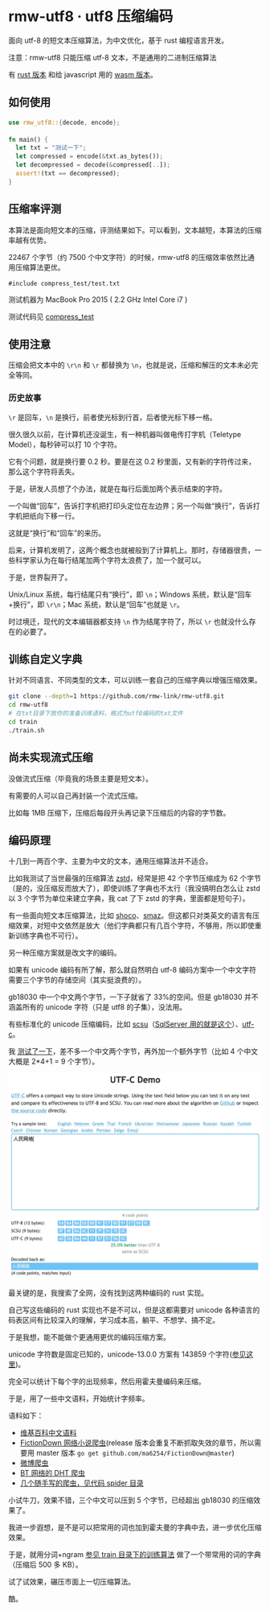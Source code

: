 # rmw-utf8 · utf8 压缩编码

面向 utf-8 的短文本压缩算法，为中文优化，基于 rust 编程语言开发。

注意：rmw-utf8 只能压缩 utf-8 文本，不是通用的二进制压缩算法

有 [rust 版本](https://github.com/rmw-link/rmw-utf8) 和给 javascript 用的 [wasm 版本](https://github.com/rmw-lib/rmw-utf8-wasm)。

## 如何使用

```rust
use rmw_utf8::{decode, encode};

fn main() {
  let txt = "测试一下";
  let compressed = encode(&txt.as_bytes());
  let decompressed = decode(&compressed[..]);
  assert!(txt == decompressed);
}
```

## 压缩率评测

本算法是面向短文本的压缩，评测结果如下。可以看到，文本越短，本算法的压缩率越有优势。

22467 个字节（约 7500 个中文字符）的时候，rmw-utf8 的压缩效率依然比通用压缩算法更优。

```
#include compress_test/test.txt
```

测试机器为 MacBook Pro 2015 ( 2.2 GHz Intel Core i7 )

测试代码见 [compress_test](https://github.com/rmw-link/rmw-utf8/tree/master/compress_test)

## 使用注意

压缩会把文本中的 `\r\n` 和 `\r` 都替换为 `\n`，也就是说，压缩和解压的文本未必完全等同。

###  历史故事

`\r` 是回车，`\n` 是换行，前者使光标到行首，后者使光标下移一格。

很久很久以前，在计算机还没诞生，有一种机器叫做电传打字机（Teletype Model），每秒钟可以打 10 个字符。

它有个问题，就是换行要 0.2 秒。要是在这 0.2 秒里面，又有新的字符传过来，那么这个字符将丢失。

于是，研发人员想了个办法，就是在每行后面加两个表示结束的字符。

一个叫做“回车”，告诉打字机把打印头定位在左边界；另一个叫做“换行”，告诉打字机把纸向下移一行。

这就是“换行”和“回车”的来历。

后来，计算机发明了，这两个概念也就被般到了计算机上。那时，存储器很贵，一些科学家认为在每行结尾加两个字符太浪费了，加一个就可以。

于是，世界裂开了。

Unix/Linux 系统，每行结尾只有“换行”，即 `\n`；Windows 系统，默认是“回车+换行”，即 `\r\n`；Mac 系统，默认是“回车”也就是 `\r`。

时过境迁，现代的文本编辑器都支持 `\n` 作为结尾字符了，所以 `\r` 也就没什么存在的必要了。

## 训练自定义字典

针对不同语言、不同类型的文本，可以训练一套自己的压缩字典以增强压缩效果。

```bash
git clone --depth=1 https://github.com/rmw-link/rmw-utf8.git
cd rmw-utf8
# 在txt目录下放你的准备训练语料，格式为utf8编码的txt文件
cd train
./train.sh
```

## 尚未实现流式压缩

没做流式压缩（毕竟我的场景主要是短文本）。

有需要的人可以自己再封装一个流式压缩。

比如每 1MB 压缩下，压缩后每段开头再记录下压缩后的内容的字节数。

## 编码原理

十几到一两百个字、主要为中文的文本，通用压缩算法并不适合。

比如我测试了当世最强的压缩算法 [zstd](https://github.com/facebook/zstd)，经常是把 42 个字节压缩成为 62 个字节（是的，没压缩反而放大了），即使训练了字典也不太行（我没搞明白怎么让 zstd 以 3 个字节为单位来建立字典，我 cat 了下 zstd 的字典，里面都是短句子）。

有一些面向短文本压缩算法，比如 [shoco](https://ed-von-schleck.github.io/shoco/)、[smaz](https://github.com/antirez/smaz)。但这都只对类英文的语言有压缩效果，对短中文依然是放大（他们字典都只有几百个字符，不够用，所以即使重新训练字典也不可行）。

另一种压缩方案就是改文字的编码。

如果有 unicode 编码有所了解，那么就自然明白 utf-8 编码方案中一个中文字符需要三个字节的存储空间（其实挺浪费的）。

gb18030 中一个中文两个字节，一下子就省了 33%的空间。但是 gb18030 并不涵盖所有的 unicode 字符（只是 utf8 的子集），没法用。

有些标准化的 unicode 压缩编码，比如 [scsu](https://github.com/dop251/scsu)（[SqlServer 用的就是这个](https://docs.microsoft.com/en-us/sql/relational-databases/data-compression/unicode-compression-implementation?view=sql-server-ver15)）、[utf-c](https://github.com/deNULL/utf-c)。

我 [测试了一下](https://denull.github.io/utf-c)，差不多一个中文两个字节，再外加一个额外字节（比如 4 个中文大概是 2*4+1 = 9 个字节）。

![](https://raw.githubusercontent.com/gcxfd/img/gh-pages/ffxMd3.jpg)

最关键的是，我搜索了全网，没有找到这两种编码的 rust 实现。

自己写这些编码的 rust 实现也不是不可以，但是这都需要对 unicode 各种语言的码表区间有比较深入的理解，学习成本高，躺平、不想学、搞不定。

于是我想，能不能做个更通用更优的编码压缩方案。

unicode 字符数是固定已知的，unicode-13.0.0 方案有 143859 个字符([参见这里](https://github.com/rmw-link/utf8_compress/blob/master/all_char.py))。

完全可以统计下每个字的出现频率，然后用霍夫曼编码来压缩。

于是，用了一些中文语料，开始统计字频率。

语料如下：

* [维基百科中文语料](https://jdhao.github.io/2019/01/10/two_chinese_corpus)
* [FictionDown 网络小说爬虫](https://github.com/ma6254/FictionDown)(release 版本会重复不断抓取失效的章节，所以需要用 master 版本 `go get github.com/ma6254/FictionDown@master`)
* [微博爬虫](https://github.com/gcxfd/weibo-crawler)
* [BT 网络的 DHT 爬虫](https://github.com/gcxfd/bt-spider)
* [几个随手写的爬虫，见代码 spider 目录](https://github.com/rmw-link/utf8_compress/tree/master/spider)

小试牛刀，效果不错，三个中文可以压到 5 个字节，已经超出 gb18030 的压缩效果了。

我进一步遐想，是不是可以把常用的词也加到霍夫曼的字典中去，进一步优化压缩效果。

于是，就用分词+ngram [参见 train 目录下的训练算法](https://github.com/rmw-link/rmw-utf8/tree/master/train) 做了一个带常用的词的字典（压缩后 500 多 KB）。

试了试效果，碾压市面上一切压缩算法。

酷。